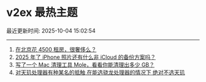 # v2ex 最热主题

最近更新时间: 2025-10-04 15:02:54

--- 
1. [在北京花 4500 租房，很奢侈么？](https://www.v2ex.com/t/1163297) 
2. [2025 年了 iPhone 照片还有什么非 iCloud 的备份方案吗？](https://www.v2ex.com/t/1163301) 
3. [写了一个 Mac 清理工具 Mole，看看你能清理出多少 GB？](https://www.v2ex.com/t/1163304) 
4. [对天玑处理器有种某名的抵触,在能选骁龙处理器的情况下 绝对不选天玑](https://www.v2ex.com/t/1163309) 
